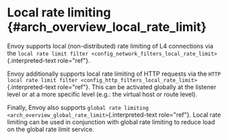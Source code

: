 Local rate limiting {#arch_overview_local_rate_limit}
===================

Envoy supports local (non-distributed) rate limiting of L4 connections
via the
`local rate limit filter <config_network_filters_local_rate_limit>`{.interpreted-text
role="ref"}.

Envoy additionally supports local rate limiting of HTTP requests via the
`HTTP local rate limit filter <config_http_filters_local_rate_limit>`{.interpreted-text
role="ref"}. This can be activated globally at the listener level or at
a more specific level (e.g.: the virtual host or route level).

Finally, Envoy also supports
`global rate limiting <arch_overview_global_rate_limit>`{.interpreted-text
role="ref"}. Local rate limiting can be used in conjunction with global
rate limiting to reduce load on the global rate limit service.
